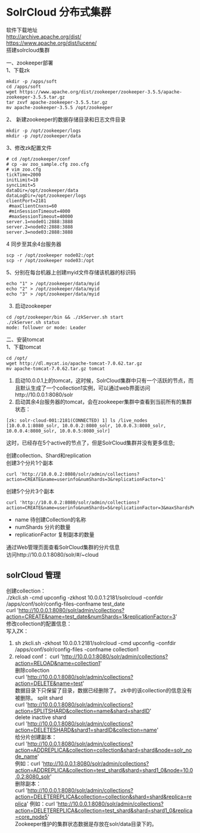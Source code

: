 SolrCloud 分布式集群
======

软件下载地址  
http://archive.apache.org/dist/  
https://www.apache.org/dist/lucene/  
搭建solrcloud集群  

一、zookeeper部署  
1、下载zk  
```
mkdir -p /apps/soft
cd /apps/soft
wget https://www.apache.org/dist/zookeeper/zookeeper-3.5.5/apache-zookeeper-3.5.5.tar.gz
tar zxvf apache-zookeeper-3.5.5.tar.gz
mv apache-zookeeper-3.5.5 /opt/zookeeper
```  

2、	新建zookeeper的数据存储目录和日志文件目录
```
mkdir -p /opt/zookeeper/logs
mkdir -p /opt/zookeeper/data
```  

3、修改zk配置文件  
```
# cd /opt/zookeeper/conf
# cp -av zoo_sample.cfg zoo.cfg
# vim zoo.cfg
tickTime=2000
initLimit=10
syncLimit=5
dataDir=/opt/zookeeper/data
dataLogDir=/opt/zookeeper/logs
clientPort=2181
 #maxClientCnxns=60
 #minSessionTimeout=4000
 #maxSessionTimeout=40000
server.1=node01:2888:3888
server.2=node02:2888:3888
server.3=node03:2888:3888
```  


4	同步至其余4台服务器  
```
scp -r /opt/zookeeper node02:/opt
scp -r /opt/zookeeper node03:/opt
```  

5、分别在每台机器上创建myid文件存储该机器的标识码  
```
echo "1" > /opt/zookeeper/data/myid
echo "2" > /opt/zookeeper/data/myid
echo "3" > /opt/zookeeper/data/myid
```  

3.	启动zookeeper  
```
cd /opt/zookeeper/bin && ./zkServer.sh start
./zkServer.sh status
mode: follower or mode: Leader
```  



二、安装tomcat  
1、下载tomcat  
```
cd /opt/
wget http://dl.mycat.io/apache-tomcat-7.0.62.tar.gz
mv apache-tomcat-7.0.62.tar.gz tomcat

```  










1.	启动10.0.0.1上的tomcat，这时候，SolrCloud集群中只有一个活跃的节点，而且默认生成了一个collection1实例，可以通过web界面访问http://10.0.0.1:8080/solr  
2.	启动其余4台服务器的tomcat，会在zookeeper集群中查看到当前所有的集群状态：   
```
[zk: solr-cloud-001:2181(CONNECTED) 1] ls /live_nodes
[10.0.0.1:8080_solr, 10.0.0.2:8080_solr, 10.0.0.3:8080_solr, 10.0.0.4:8080_solr, 10.0.0.5:8080_solr]
```  
这时，已经存在5个active的节点了，但是SolrCloud集群并没有更多信息;  


创建collection、Shard和replication  
创建3个分片1个副本  
```
curl 'http://10.0.0.2:8080/solr/admin/collections?action=CREATE&name=userinfo&numShards=3&replicationFactor=1'
```  
创建5个分片3个副本  
```
curl 'http://10.0.0.2:8080/solr/admin/collections?action=CREATE&name=userinfo&numShards=5&replicationFactor=3&maxShardsPerNode=3'
```  
- name 待创建Collection的名称  
- numShards 分片的数量  
- replicationFactor 复制副本的数量  

通过Web管理页面查看SolrCloud集群的分片信息  
访问http://10.0.0.1:8080/solr/#/~cloud  




solrCloud 管理
----
创建collection：  
./zkcli.sh -cmd upconfig -zkhost 10.0.0.1:2181/solrcloud -confdir /apps/conf/solr/config-files-confname test_date  
curl 'http://10.0.0.1:8080/solr/admin/collections?action=CREATE&name=test_date&numShards=1&replicationFactor=3'  
修改collection的配置信息：  
写入ZK：  
1. sh zkcli.sh -zkhost 10.0.0.1:2181/solrcloud -cmd upconfig -confdir /apps/conf/solr/config-files -confname collection1  
2. reload conf： curl 'http://10.0.0.1:8080/solr/admin/collections?action=RELOAD&name=collection1'  
删除collection  
curl 'http://10.0.0.1:8080/solr/admin/collections?action=DELETE&name=test'  
数据目录下只保留了目录，数据已经删除了。
zk中的该collection的信息没有被删除。
split shard  
curl 'http://10.0.0.1:8080/solr/admin/collections?action=SPLITSHARD&collection=name&shard=shardID'  
delete inactive shard  
curl 'http://10.0.0.1:8080/solr/admin/collections?action=DELETESHARD&shard1=shardID&collection=name'  
给分片创建副本：  
curl 'http://10.0.0.1:8080/solr/admin/collections?action=ADDREPLICA&collection=collection&shard=shard&node=solr_node_name'  
例如：curl 'http://10.0.0.1:8080/solr/admin/collections?action=ADDREPLICA&collection=test_shard&shard=shard1_0&node=10.0.0.2:8080_solr'  
删除副本：  
curl 'http://10.0.0.1:8080/solr/admin/collections?action=DELETEREPLICA&collection=collection&shard=shard&replica=replica'
例如：curl 'http://10.0.0.1:8080/solr/admin/collections?action=DELETEREPLICA&collection=test_shard&shard=shard1_0&replica=core_node5'  
Zookeeper维护的集群状态数据是存放在solr/data目录下的。  


